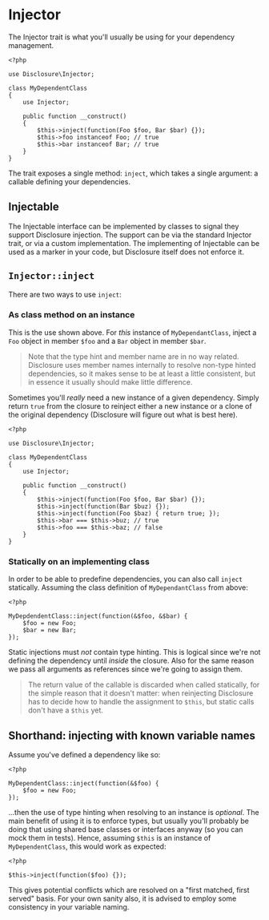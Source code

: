 #  Injector

The Injector trait is what you'll usually be using for your dependency
management.

    <?php

    use Disclosure\Injector;

    class MyDependentClass
    {
        use Injector;
        
        public function __construct()
        {
            $this->inject(function(Foo $foo, Bar $bar) {});
            $this->foo instanceof Foo; // true
            $this->bar instanceof Bar; // true
        }
    }

The trait exposes a single method: `inject`, which takes a single argument:
a callable defining your dependencies.

## Injectable

The Injectable interface can be implemented by classes to signal they support
Disclosure injection. The support can be via the standard Injector trait, or via
a custom implementation. The implementing of Injectable can be used as a marker
in your code, but Disclosure itself does not enforce it.

## `Injector::inject`

There are two ways to use `inject`:

### As class method on an instance

This is the use shown above. For _this_ instance of `MyDependantClass`, inject
a `Foo` object in member `$foo` and a `Bar` object in member `$bar`.

> Note that the type hint and member name are in no way related. Disclosure uses
> member names internally to resolve non-type hinted dependencies, so it makes
> sense to be at least a little consistent, but in essence it usually should
> make little difference.

Sometimes you'll _really_ need a new instance of a given dependency. Simply
return `true` from the closure to reinject either a new instance or a clone of
the original dependency (Disclosure will figure out what is best here).

    <?php

    use Disclosure\Injector;

    class MyDependentClass
    {
        use Injector;
        
        public function __construct()
        {
            $this->inject(function(Foo $foo, Bar $bar) {});
            $this->inject(function(Bar $buz) {});
            $this->inject(function(Foo $baz) { return true; });
            $this->bar === $this->buz; // true
            $this->foo === $this->baz; // false
        }
    }

### Statically on an implementing class

In order to be able to predefine dependencies, you can also call `inject`
statically. Assuming the class definition of `MyDependantClass` from above:

    <?php

    MyDepdendentClass::inject(function(&$foo, &$bar) {
        $foo = new Foo;
        $bar = new Bar;
    });

Static injections must _not_ contain type hinting. This is logical since we're
not defining the dependency until _inside_ the closure. Also for the same
reason we pass all arguments as references since we're going to assign them.

> The return value of the callable is discarded when called statically, for the
> simple reason that it doesn't matter: when reinjecting Disclosure has to
> decide how to handle the assignment to `$this`, but static calls don't have a
> `$this` yet.

## Shorthand: injecting with known variable names

Assume you've defined a dependency like so:

    <?php

    MyDependentClass::inject(function(&$foo) {
        $foo = new Foo;
    });

...then the use of type hinting when resolving to an instance is _optional_.
The main benefit of using it is to enforce types, but usually you'll probably
be doing that using shared base classes or interfaces anyway (so you can mock
them in tests). Hence, assuming `$this` is an instance of `MyDependentClass`,
this would work as expected:

    <?php

    $this->inject(function($foo) {});

This gives potential conflicts which are resolved on a "first matched, first
served" basis. For your own sanity also, it is advised to employ some
consistency in your variable naming.
